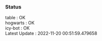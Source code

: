 ### Status


table : OK  
hogwarts : OK  
icy-bot : OK  
Latest Update : 2022-11-20 00:51:59.479658
